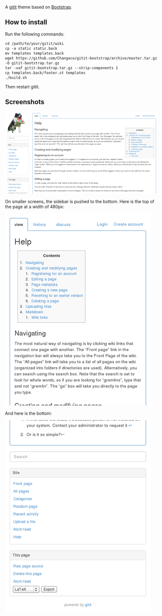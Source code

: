 A [gitit](https://github.com/jgm/gitit) theme based on [Bootstrap](http://getbootstrap.com/).

## How to install

Run the following commands:

    cd /path/to/your/gitit/wiki
    cp -a static static.back
    mv templates templates.back
    wget https://github.com/Changaco/gitit-bootstrap/archive/master.tar.gz -O gitit-bootstrap.tar.gz
    tar -xaf gitit-bootstrap.tar.gz --strip-components 1
    cp templates.back/footer.st templates
    ./build.sh

Then restart gitit.

## Screenshots

![1200px](screenshots/1200.png)

On smaller screens, the sidebar is pushed to the bottom. Here is the top of the
page at a width of 480px:

![480px](screenshots/480.png)

And here is the bottom:

![480px bottom](screenshots/480-bottom.png)
